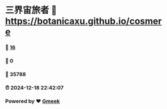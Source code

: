 # 三界宙旅者 :link: https://botanicaxu.github.io/cosmere 
### :page_facing_up: [16](https://botanicaxu.github.io/cosmere/tag.html) 
### :speech_balloon: 0 
### :hibiscus: 35788 
### :alarm_clock: 2024-12-18 22:42:07 
### Powered by :heart: [Gmeek](https://github.com/Meekdai/Gmeek)
